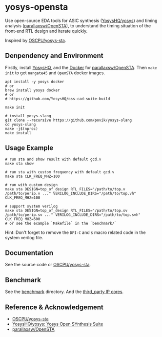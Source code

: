 # yosys-opensta

Use open-source EDA tools for ASIC synthesis ([YosysHQ/yosys](https://github.com/YosysHQ/yosys)) and timing analysis ([parallaxsw/OpenSTA](https://github.com/parallaxsw/OpenSTA)), to understand the timing situation of the front-end RTL design and iterate quickly.

Inspired by [OSCPU/yosys-sta](https://github.com/OSCPU/yosys-sta).

## Denpendency and Environment

Firstly, install [YosysHQ](https://github.com/YosysHQ/yosys), and the [Docker](https://www.docker.com/) for [parallaxsw/OpenSTA](https://github.com/parallaxsw/OpenSTA). Then `make init` to get `nangate45` and `OpenSTA` docker images.

```shell
apt install -y yosys docker
# or
brew install yosys docker
# or
# https://github.com/YosysHQ/oss-cad-suite-build

make init

# install yosys-slang
git clone --recursive https://github.com/povik/yosys-slang
cd yosys-slang
make -j$(nproc)
make install
```

## Usage Example

```shell
# run sta and show result with default gcd.v
make sta show

# run sta with custom frequency with default gcd.v
make sta CLK_FREQ_MHZ=100

# run with custom design
make sta DESIGN=top_of_design RTL_FILES="/path/to/top.v /path/to/perip.v ..." VERILOG_INCLUDE_DIRS="/path/to/top.vh" CLK_FREQ_MHZ=100

# support system verilog
make sta DESIGN=top_of_design RTL_FILES="/path/to/top.sv /path/to/perip.sv ..." VERILOG_INCLUDE_DIRS="/path/to/top.svh" CLK_FREQ_MHZ=500
# or see the example `Makefile` in the `benchmark/`
```

Hint: Don't forget to remove the `DPI-C` and `$` macro related code in the system verilog file.

## Documentation

See the source code or [OSCPU/yosys-sta](https://github.com/OSCPU/yosys-sta).

## Benchmark

See the [benchmark](benchmark) directory. And the [third_party IP cores](benchmark/third_party/README.md).

## Reference & Acknowledgement
- [OSCPU/yosys-sta](https://github.com/OSCPU/yosys-sta)
- [YosysHQ/yosys: Yosys Open SYnthesis Suite](https://github.com/YosysHQ/yosys)
- [parallaxsw/OpenSTA](https://github.com/parallaxsw/OpenSTA)
